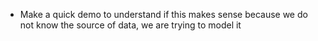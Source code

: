- Make a quick demo to understand if this makes sense because we do not know the source of data, we are trying to model it
